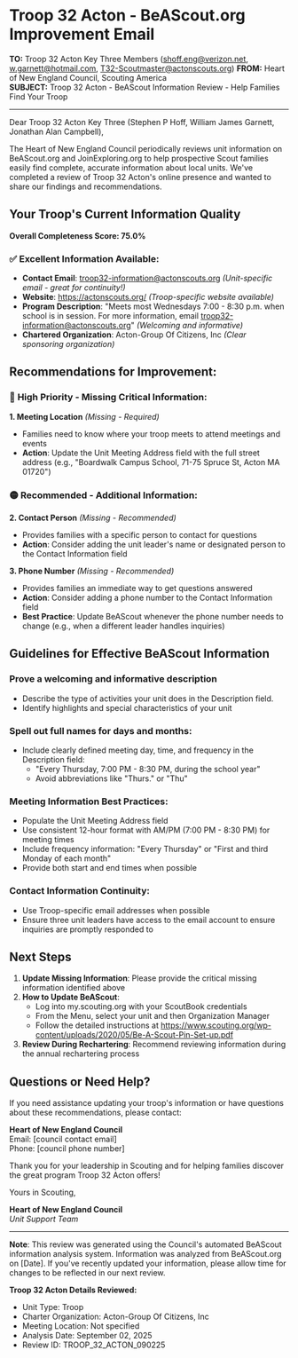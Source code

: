 # Troop 32 Acton - BeAScout.org Improvement Email

**TO:** Troop 32 Acton Key Three Members (shoff.eng@verizon.net, w.garnett@hotmail.com, T32-Scoutmaster@actonscouts.org)
**FROM:** Heart of New England Council, Scouting America  
**SUBJECT:** Troop 32 Acton - BeAScout Information Review - Help Families Find Your Troop  

---

Dear Troop 32 Acton Key Three (Stephen P Hoff, William James Garnett, Jonathan Alan Campbell),

The Heart of New England Council periodically reviews unit information on BeAScout.org and JoinExploring.org to help prospective Scout families easily find complete, accurate information about local units. We've completed a review of Troop 32 Acton's online presence and wanted to share our findings and recommendations.

## Your Troop's Current Information Quality

**Overall Completeness Score: 75.0%**

### ✅ **Excellent Information Available:**
- **Contact Email**: troop32-information@actonscouts.org *(Unit-specific email - great for continuity!)*
- **Website**: https://actonscouts.org/ *(Troop-specific website available)*
- **Program Description**: "Meets most Wednesdays 7:00 - 8:30 p.m. when school is in session. For more
  information, email troop32-information@actonscouts.org" *(Welcoming and informative)*
- **Chartered Organization**: Acton-Group Of Citizens, Inc *(Clear sponsoring organization)*

## Recommendations for Improvement:

### 🔴 **High Priority - Missing Critical Information:**

**1. Meeting Location** *(Missing - Required)*
- Families need to know where your troop meets to attend meetings and events
- **Action**: Update the Unit Meeting Address field with the full street address (e.g., "Boardwalk Campus School, 71-75 Spruce St, Acton MA 01720")

### 🟡 **Recommended - Additional Information:**

**2. Contact Person** *(Missing - Recommended)*
- Provides families with a specific person to contact for questions
- **Action**: Consider adding the unit leader's name or designated person to the Contact Information field

**3. Phone Number** *(Missing - Recommended)*
- Provides families an immediate way to get questions answered
- **Action**: Consider adding a phone number to the Contact Information field
- **Best Practice**: Update BeAScout whenever the phone number needs to change (e.g., when a different leader handles inquiries)

## Guidelines for Effective BeAScout Information

### **Prove a welcoming and informative description**
- Describe the type of activities your unit does in the Description field.
- Identify highlights and special characteristics of your unit

### **Spell out full names for days and months:**
- Include clearly defined meeting day, time, and frequency in the Description field:
  - "Every Thursday, 7:00 PM - 8:30 PM, during the school year"
  - Avoid abbreviations like "Thurs." or "Thu"

### **Meeting Information Best Practices:**
- Populate the Unit Meeting Address field
- Use consistent 12-hour format with AM/PM (7:00 PM - 8:30 PM) for meeting times
- Include frequency information: "Every Thursday" or "First and third Monday of each month"
- Provide both start and end times when possible

### **Contact Information Continuity:**
- Use Troop-specific email addresses when possible
- Ensure three unit leaders have access to the email account to ensure inquiries are promptly responded to

## Next Steps

1. **Update Missing Information**: Please provide the critical missing information identified above
2. **How to Update BeAScout**: 
   - Log into my.scouting.org with your ScoutBook credentials
   - From the Menu, select your unit and then Organization Manager
   - Follow the detailed instructions at
     https://www.scouting.org/wp-content/uploads/2020/05/Be-A-Scout-Pin-Set-up.pdf
3. **Review During Rechartering**: Recommend reviewing information during the annual rechartering process

## Questions or Need Help?

If you need assistance updating your troop's information or have questions about these recommendations, please contact:

**Heart of New England Council**  
Email: [council contact email]  
Phone: [council phone number]

Thank you for your leadership in Scouting and for helping families discover the great program Troop 32 Acton offers!

Yours in Scouting,

**Heart of New England Council**  
*Unit Support Team*

---

**Note**: This review was generated using the Council's automated BeAScout information analysis system. Information was analyzed from BeAScout.org on [Date]. If you've recently updated your information, please allow time for changes to be reflected in our next review.

**Troop 32 Acton Details Reviewed:**
- Unit Type: Troop
- Charter Organization: Acton-Group Of Citizens, Inc  
- Meeting Location: Not specified
- Analysis Date: September 02, 2025
- Review ID: TROOP_32_ACTON_090225